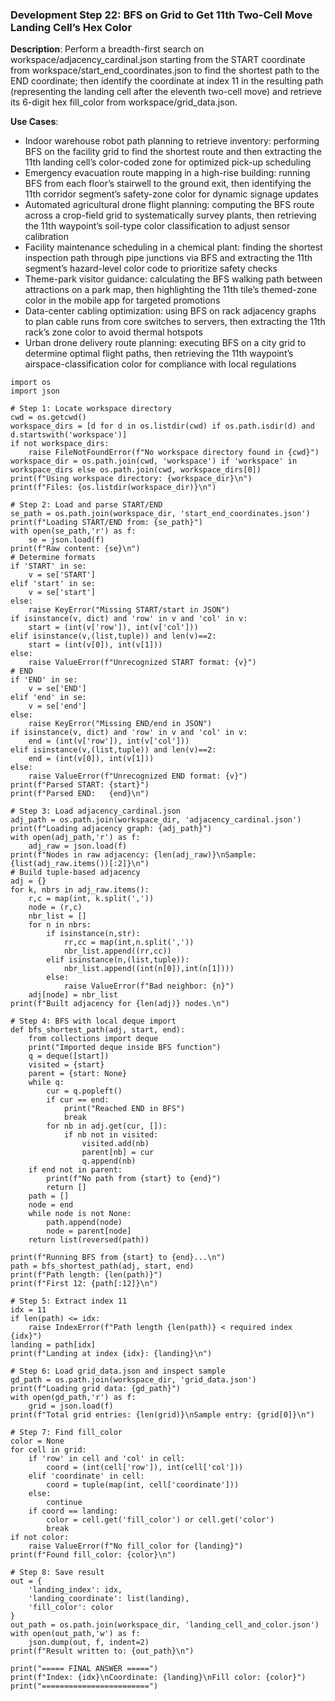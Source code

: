 ### Development Step 22: BFS on Grid to Get 11th Two-Cell Move Landing Cell’s Hex Color

**Description**: Perform a breadth-first search on workspace/adjacency_cardinal.json starting from the START coordinate from workspace/start_end_coordinates.json to find the shortest path to the END coordinate; then identify the coordinate at index 11 in the resulting path (representing the landing cell after the eleventh two-cell move) and retrieve its 6-digit hex fill_color from workspace/grid_data.json.

**Use Cases**:
- Indoor warehouse robot path planning to retrieve inventory: performing BFS on the facility grid to find the shortest route and then extracting the 11th landing cell’s color-coded zone for optimized pick-up scheduling
- Emergency evacuation route mapping in a high-rise building: running BFS from each floor’s stairwell to the ground exit, then identifying the 11th corridor segment’s safety-zone color for dynamic signage updates
- Automated agricultural drone flight planning: computing the BFS route across a crop-field grid to systematically survey plants, then retrieving the 11th waypoint’s soil-type color classification to adjust sensor calibration
- Facility maintenance scheduling in a chemical plant: finding the shortest inspection path through pipe junctions via BFS and extracting the 11th segment’s hazard-level color code to prioritize safety checks
- Theme-park visitor guidance: calculating the BFS walking path between attractions on a park map, then highlighting the 11th tile’s themed-zone color in the mobile app for targeted promotions
- Data-center cabling optimization: using BFS on rack adjacency graphs to plan cable runs from core switches to servers, then extracting the 11th rack’s zone color to avoid thermal hotspots
- Urban drone delivery route planning: executing BFS on a city grid to determine optimal flight paths, then retrieving the 11th waypoint’s airspace-classification color for compliance with local regulations

```
import os
import json

# Step 1: Locate workspace directory
cwd = os.getcwd()
workspace_dirs = [d for d in os.listdir(cwd) if os.path.isdir(d) and d.startswith('workspace')]
if not workspace_dirs:
    raise FileNotFoundError(f"No workspace directory found in {cwd}")
workspace_dir = os.path.join(cwd, 'workspace') if 'workspace' in workspace_dirs else os.path.join(cwd, workspace_dirs[0])
print(f"Using workspace directory: {workspace_dir}\n")
print(f"Files: {os.listdir(workspace_dir)}\n")

# Step 2: Load and parse START/END
se_path = os.path.join(workspace_dir, 'start_end_coordinates.json')
print(f"Loading START/END from: {se_path}")
with open(se_path,'r') as f:
    se = json.load(f)
print(f"Raw content: {se}\n")
# Determine formats
if 'START' in se:
    v = se['START']
elif 'start' in se:
    v = se['start']
else:
    raise KeyError("Missing START/start in JSON")
if isinstance(v, dict) and 'row' in v and 'col' in v:
    start = (int(v['row']), int(v['col']))
elif isinstance(v,(list,tuple)) and len(v)==2:
    start = (int(v[0]), int(v[1]))
else:
    raise ValueError(f"Unrecognized START format: {v}")
# END
if 'END' in se:
    v = se['END']
elif 'end' in se:
    v = se['end']
else:
    raise KeyError("Missing END/end in JSON")
if isinstance(v, dict) and 'row' in v and 'col' in v:
    end = (int(v['row']), int(v['col']))
elif isinstance(v,(list,tuple)) and len(v)==2:
    end = (int(v[0]), int(v[1]))
else:
    raise ValueError(f"Unrecognized END format: {v}")
print(f"Parsed START: {start}")
print(f"Parsed END:   {end}\n")

# Step 3: Load adjacency_cardinal.json
adj_path = os.path.join(workspace_dir, 'adjacency_cardinal.json')
print(f"Loading adjacency graph: {adj_path}")
with open(adj_path,'r') as f:
    adj_raw = json.load(f)
print(f"Nodes in raw adjacency: {len(adj_raw)}\nSample: {list(adj_raw.items())[:2]}\n")
# Build tuple-based adjacency
adj = {}
for k, nbrs in adj_raw.items():
    r,c = map(int, k.split(','))
    node = (r,c)
    nbr_list = []
    for n in nbrs:
        if isinstance(n,str):
            rr,cc = map(int,n.split(','))
            nbr_list.append((rr,cc))
        elif isinstance(n,(list,tuple)):
            nbr_list.append((int(n[0]),int(n[1])))
        else:
            raise ValueError(f"Bad neighbor: {n}")
    adj[node] = nbr_list
print(f"Built adjacency for {len(adj)} nodes.\n")

# Step 4: BFS with local deque import
def bfs_shortest_path(adj, start, end):
    from collections import deque
    print("Imported deque inside BFS function")
    q = deque([start])
    visited = {start}
    parent = {start: None}
    while q:
        cur = q.popleft()
        if cur == end:
            print("Reached END in BFS")
            break
        for nb in adj.get(cur, []):
            if nb not in visited:
                visited.add(nb)
                parent[nb] = cur
                q.append(nb)
    if end not in parent:
        print(f"No path from {start} to {end}")
        return []
    path = []
    node = end
    while node is not None:
        path.append(node)
        node = parent[node]
    return list(reversed(path))

print(f"Running BFS from {start} to {end}...\n")
path = bfs_shortest_path(adj, start, end)
print(f"Path length: {len(path)}")
print(f"First 12: {path[:12]}\n")

# Step 5: Extract index 11
idx = 11
if len(path) <= idx:
    raise IndexError(f"Path length {len(path)} < required index {idx}")
landing = path[idx]
print(f"Landing at index {idx}: {landing}\n")

# Step 6: Load grid_data.json and inspect sample
gd_path = os.path.join(workspace_dir, 'grid_data.json')
print(f"Loading grid data: {gd_path}")
with open(gd_path,'r') as f:
    grid = json.load(f)
print(f"Total grid entries: {len(grid)}\nSample entry: {grid[0]}\n")

# Step 7: Find fill_color
color = None
for cell in grid:
    if 'row' in cell and 'col' in cell:
        coord = (int(cell['row']), int(cell['col']))
    elif 'coordinate' in cell:
        coord = tuple(map(int, cell['coordinate']))
    else:
        continue
    if coord == landing:
        color = cell.get('fill_color') or cell.get('color')
        break
if not color:
    raise ValueError(f"No fill_color for {landing}")
print(f"Found fill_color: {color}\n")

# Step 8: Save result
out = {
    'landing_index': idx,
    'landing_coordinate': list(landing),
    'fill_color': color
}
out_path = os.path.join(workspace_dir, 'landing_cell_and_color.json')
with open(out_path,'w') as f:
    json.dump(out, f, indent=2)
print(f"Result written to: {out_path}\n")

print("===== FINAL ANSWER =====")
print(f"Index: {idx}\nCoordinate: {landing}\nFill color: {color}")
print("========================")
```